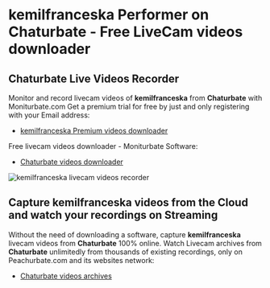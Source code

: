 # kemilfranceska Performer on Chaturbate - Free LiveCam videos downloader

## Chaturbate Live Videos Recorder

Monitor and record livecam videos of **kemilfranceska** from **Chaturbate** with Moniturbate.com
Get a premium trial for free by just and only registering with your Email address:
* [kemilfranceska Premium videos downloader](https://moniturbate.com/request-demo-licence-key.html)

Free livecam videos downloader - Moniturbate Software:
* [Chaturbate videos downloader](https://moniturbate.com/moniturbate-download-software.html)

![kemilfranceska livecam videos recorder](https://peachurnet.com/templates/moniturbate-software.png)


## Capture kemilfranceska videos from the Cloud and watch your recordings on Streaming

Without the need of downloading a software, capture **kemilfranceska** livecam videos from **Chaturbate** 100% online.
Watch Livecam archives from **Chaturbate** unlimitedly from thousands of existing recordings, only on Peachurbate.com and its websites network:
* [Chaturbate videos archives](https://peachurnet.com/)
